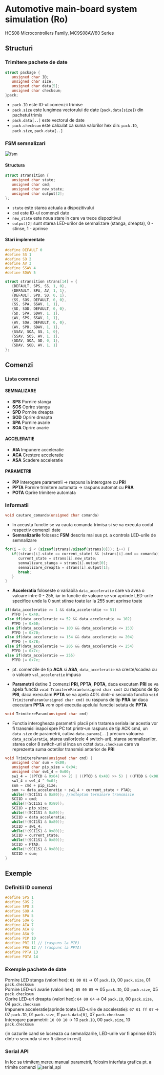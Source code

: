 # Automotive main-board system simulation (Ro)
HCS08 Microcontrollers Family, MC9S08AW60 Series

## Structuri
### Trimitere pachete de date

```c
struct package {
   unsigned char ID;
   unsigned char size;
   unsigned char data[5];
   unsigned char checksum;
}pack;
```

* ```pack.ID``` este ID-ul comenzii trimise
* ```pack.size``` este lungimea vectorului de date (```pack.data[size]```) din pachetul trimis  
* ```pack.data[..]``` este vectorul de date
* ```pack.checksum``` este calculat ca suma valorilor hex din: ```pack.ID```, ```pack.size```, ```pack.data[..]``` 

### FSM semnalizari
![fsm](images/fsm.png)

#### Structura
```c
struct stransition {
   unsigned char state;
   unsigned char cmd;
   unsigned char new_state;
   unsigned char output[2];
};
```
* ```state``` este starea actuala a dispozitivului
* ```cmd``` este ID-ul comenzii date
* ```new_state``` este noua stare in care va trece dispozitivul
* ```output[2]``` sunt starea LED-urilor de semnalizare (stanga, dreapta), 0 - stinse, 1 - aprinse

#### Stari implementate

```c
#define DEFAULT 0
#define SS 1
#define SD 2
#define AV 3
#define SSAV 4
#define SDAV 5

struct stransition strans[14] = {
   {DEFAULT, SPS, SS, 1, 0},
   {DEFAULT, SPA, AV, 1, 1},			
   {DEFAULT, SPD, SD, 0, 1},
   {SS, SOS, DEFAULT, 0, 0},
   {SS, SPA, SSAV, 1, 1},
   {SD, SOD, DEFAULT, 0, 0},
   {SD, SPA, SDAV, 1, 1},
   {AV, SPS, SSAV, 1, 1},
   {AV, SOA, DEFAULT, 0, 0},
   {AV, SPD, SDAV, 1, 1},
   {SSAV, SOA, SS, 1, 0},
   {SSAV, SOS, AV, 1, 1},
   {SDAV, SOA, SD, 0, 1},
   {SDAV, SOD, AV, 1, 1}
};
```

## Comenzi
### Lista comenzi
#### SEMNALIZARE 
* **SPS** Pornire stanga  
* **SOS** Oprire stanga  
* **SPD** Pornire dreapta  
* **SOD** Oprire dreapta  
* **SPA** Pornire avarie  
* **SOA** Oprire avarie  
#### ACCELERATIE
* **AIA** Impunere acceleratie
* **ACA** Crestere acceleratie
* **ASA** Scadere acceleratie  
#### PARAMETRII
* **PIP** Interogare parametrii -> raspuns la interogare cu **PRI**
* **PPTA** Pornire trimitere automata -> raspuns automat cu **PRA**
* **POTA** Oprire trimitere automata 

### Informatii
```c
void cautare_comanda(unsigned char comanda)
```
* In aceasta functie se va cauta comanda trimisa si se va executa codul respectiv comenzii date
* **Semnalizarile** folosesc **FSM** descris mai sus pt. a controla LED-urile de semnalizare
```c
for(i = 0; i < (sizeof(strans)/sizeof(strans[0])); i++) {
   if((strans[i].state == current_state) && (strans[i].cmd == comanda)) {
      current_state = strans[i].new_state;
      semnalizare_stanga = strans[i].output[0];
      semnalizare_dreapta = strans[i].output[1];
      break;
   }
}
```
* **Acceleratia** foloseste o variabila ```data_acceleratie``` care va avea o valoare intre 0 - 255,
iar in functie de valoare se vor aprinde LED-urile specifice unde la 0 sunt stinse toate iar la 255 sunt aprinse toate
```c
if(data_acceleratie >= 1 && data_acceleratie <= 51)
   PTFD |= 0x40;	
else if(data_acceleratie >= 52 && data_acceleratie <= 102)
   PTFD |= 0x60;
else if(data_acceleratie >= 103 && data_acceleratie <= 153)
   PTFD |= 0x70;
else if(data_acceleratie >= 154 && data_acceleratie <= 204)
   PTFD |= 0x78;
else if(data_acceleratie >= 205 && data_acceleratie <= 254)
   PTFD |= 0x7c;
else if(data_acceleratie == 255)
   PTFD |= 0x7e;
```
* pt. comenzile de tip **ACA** si **ASA**, ```data_acceleratie``` va creste/scadea cu o valoare ```val_acceleratie``` impusa 

* **Parametrii** detine 3 comenzi **PRI**, **PPTA**, **POTA**, daca executam **PRI** se va apela functia ```void TrimitereParam(unsigned char cmd)``` cu raspuns de tip **PRI**, daca executam **PPTA** se va apela 40% dintr-o secunda functia ```void TrimitereParam(unsigned char cmd)``` cu raspuns de tip **PRA** iar daca executam **PPTA** vom opri executia apelului functiei setata de **PPTA**   

```c
void TrimitereParam(unsigned char cmd)
``` 
* Functia interogheaza parametrii placii prin tratarea seriala iar acestia vor fi transmisi inapoi spre PC tot printr-un raspuns de tip ACK cmd, un ```data.size``` de parametrii, cativa ```data.params[..]``` precum valoarea 
```data_acceleratie```, starea usilor(cele 4 switch-uri), starea semnalizarilor, starea celor 8 switch-uri si inca un octet 
```data.checksum``` care va reprezenta suma octetilor transmisi anterior de **PRI**

```c
void TrimitereParam(unsigned char cmd) {
   unsigned char sum = 0x00;
   unsigned char pip_size = 0x04;
   unsigned char sw1_4 = 0x00;
   sw1_4 = ((PTCD & 0x04) >> 2) | ((PTCD & 0x40) >> 5) | ((PTDD & 0x08) >> 1) | ((PTDD & 0x04) << 1);
   sw1_4 = sw1_4 ^ 0x0f;
   sum = cmd + pip_size;
   sum += data_acceleratie + sw1_4 + current_state + PTAD;
   while(!(SCI1S1 & 0x80)); //asteptam terminare transmisie 
   SCI1D = cmd;
   while(!(SCI1S1 & 0x80));
   SCI1D = pip_size;
   while(!(SCI1S1 & 0x80));
   SCI1D = data_acceleratie;
   while(!(SCI1S1 & 0x80));
   SCI1D = sw1_4;
   while(!(SCI1S1 & 0x80));
   SCI1D = current_state;
   while(!(SCI1S1 & 0x80));
   SCI1D = PTAD;
   while(!(SCI1S1 & 0x80));
   SCI1D = sum;
}
```

## Exemple
### Definitii ID comenzi
```c
#define SPS 1  
#define SOS 2  
#define SPD 3  
#define SOD 4  
#define SPA 5  
#define SOA 6  
#define AIA 7
#define ACA 8
#define ASA 9
#define PIP 10
#define PRI 11 // (raspuns la PIP)
#define PRA 12 // (raspuns la PPTA)
#define PPTA 13
#define POTA 14
```

### Exemple pachete de date
Pornire LED stanga (valori hex): ```01 00 01``` -> 01 ```pack.ID```, 00 ```pack.size```, 01 ```pack.checksum```  
Pornire LED-uri avarie (valori hex): ```05 00 05``` -> 05 ```pack.ID```, 00 ```pack.size```, 05 ```pack.checksum```  
Oprire LED-uri dreapta (valori hex): ```04 00 04``` -> 04 ```pack.ID```, 00 ```pack.size```, 04 ```pack.checksum```  
Impunere acceleratie(aprinde toate LED-urile de acceleratie):  ```07 01 ff 07``` -> 07 ```pack.ID```, 01 ```pack.size```, ff ```pack.data[0]```, 07 ```pack.checksum```    
Interogare parametrii:  ```10 00 10``` -> 10 ```pack.ID```, 00 ```pack.size```, 10 ```pack.checksum``` 

(in cazurile cand se lucreaza cu semnalizarile, LED-urile vor fi aprinse 60% dintr-o secunda si vor fi stinse in rest)

### Serial API
In loc sa trimitem mereu manual parametrii, folosim interfata grafica pt. a trimite comenzi
![serial_api](images/serial_api.png)

